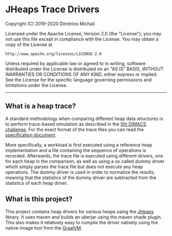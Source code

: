 # JHeaps Trace Drivers

Copyright (C) 2019-2020 Dimitrios Michail

Licensed under the Apache License, Version 2.0 (the "License");
you may not use this file except in compliance with the License.
You may obtain a copy of the License at

    http://www.apache.org/licenses/LICENSE-2.0

Unless required by applicable law or agreed to in writing, software
distributed under the License is distributed on an "AS IS" BASIS,
WITHOUT WARRANTIES OR CONDITIONS OF ANY KIND, either express or implied.
See the License for the specific language governing permissions and
limitations under the License.

***

## What is a heap trace?

A standard methodology when comparing different heap data structures is to perform 
trace-based simulation as described in 
the [5th DIMACS challenge](https://www.cs.amherst.edu/~ccmcgeoch/challenge5/). 
For the exact format of the trace files you can read
the [specification document](https://www.cs.amherst.edu/~ccmcgeoch/challenge5/documents/specs.ps).

More specifically, a workload is first executed using a reference
heap implementation and a file containing the sequence of operations is recorded. Afterwards,
the trace file is executed using different drivers, one for each heap in the comparison,
as well as using a so called *dummy* driver which simply parses the trace file but does
not execute any heap operations. The dummy driver is used in order to normalize the results,
meaning that the statistics of the dummy driver are subtracted from the statistics of each
heap driver. 

## What is this project?

This project contains heap drivers for various heaps using the [JHeaps](https://github.com/d-michail/jheaps) library. 
It uses maven and builds an uberjar using the maven shade plugin. This also makes it relatively easy to compile the 
driver natively using the native-image tool from the [GraalVM](https://www.graalvm.org/).


